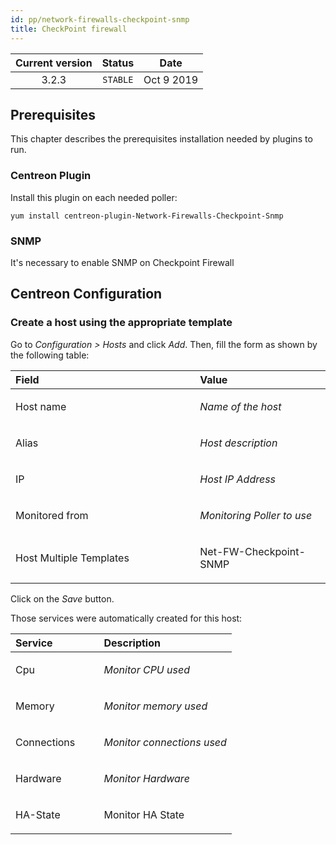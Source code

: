 ```yaml
---
id: pp/network-firewalls-checkpoint-snmp
title: CheckPoint firewall
---
```


| Current version | Status | Date |
| :-: | :-: | :-: |
| 3.2.3 | `STABLE` | Oct  9 2019 |

## Prerequisites
This chapter describes the prerequisites installation needed by plugins
to run.

### Centreon Plugin
Install this plugin on each needed poller:

    yum install centreon-plugin-Network-Firewalls-Checkpoint-Snmp


### SNMP
It's necessary to enable SNMP on Checkpoint Firewall

## Centreon Configuration
### Create a host using the appropriate template
Go to *Configuration &gt; Hosts* and click *Add*. Then, fill the form as
shown by the following table:

<table>
<colgroup>
<col width="58%" />
<col width="41%" />
</colgroup>
<thead>
<tr class="header">
<th align="left">Field</th>
<th align="left">Value</th>
</tr>
</thead>
<tbody>
<tr class="odd">
<td align="left"><p>Host name</p></td>
<td align="left"><p><em>Name of the host</em></p></td>
</tr>
<tr class="even">
<td align="left"><p>Alias</p></td>
<td align="left"><p><em>Host description</em></p></td>
</tr>
<tr class="odd">
<td align="left"><p>IP</p></td>
<td align="left"><p><em>Host IP Address</em></p></td>
</tr>
<tr class="even">
<td align="left"><p>Monitored from</p></td>
<td align="left"><p><em>Monitoring Poller to use</em></p></td>
</tr>
<tr class="odd">
<td align="left"><p>Host Multiple Templates</p></td>
<td align="left"><p>Net-FW-Checkpoint-SNMP</p></td>
</tr>
</tbody>
</table>

Click on the *Save* button.

Those services were automatically created for this host:

<table>
<colgroup>
<col width="40%" />
<col width="60%" />
</colgroup>
<thead>
<tr class="header">
<th align="left">Service</th>
<th align="left">Description</th>
</tr>
</thead>
<tbody>
<tr class="odd">
<td align="left"><p>Cpu</p></td>
<td align="left"><p><em>Monitor CPU used</em></p></td>
</tr>
<tr class="even">
<td align="left"><p>Memory</p></td>
<td align="left"><p><em>Monitor memory used</em></p></td>
</tr>
<tr class="odd">
<td align="left"><p>Connections</p></td>
<td align="left"><p><em>Monitor connections used</em></p></td>
</tr>
<tr class="even">
<td align="left"><p>Hardware</p></td>
<td align="left"><p><em>Monitor Hardware </em></p></td>
</tr>
<tr class="odd">
<td align="left"><p>HA-State </p></td>
<td align="left"><p>Monitor HA State</p></td>
</tr>
</tbody>
</table>

